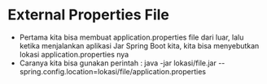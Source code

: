 # External Properties File
* Pertama kita bisa membuat application.properties file dari luar, lalu ketika menjalankan aplikasi Jar Spring Boot kita, kita bisa menyebutkan lokasi application.properties nya
* Caranya kita bisa gunakan perintah :
  java -jar lokasi/file.jar --spring.config.location=lokasi/file/application.properties
